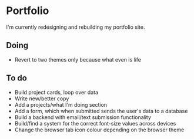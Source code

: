 # Portfolio

I'm currently redesigning and rebuilding my portfolio site.

## Doing

-   Revert to two themes only because what even is life

## To do

-   Build project cards, loop over data
-   Write new/better copy
-   Add a projects/what I'm doing section
-   Add a form, which when submitted sends the user's data to a database
-   Build a backend with email/text submission functionality
-   Build/find a system for the correct font-size values across devices
-   Change the browser tab icon colour depending on the browser theme
